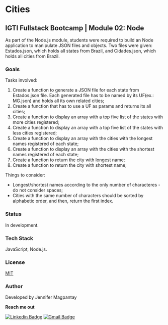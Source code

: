 # Cities

## IGTI Fullstack Bootcamp | Module 02: Node

As part of the Node.js module, students were required to build an Node application to manipulate JSON files and objects. Two files were given: Estados.json, which holds all states from Brazil, and Cidades.json, which holds all cities from Brazil.

### Goals

Tasks involved:

1. Create a function to generate a JSON file for each state from Estados.json file. Each generated file has to be named by its UF(ex.: MG.json) and holds all its own related cities;
2. Create a function that has to use a UF as params and returns its all cities;
3. Create a function to display an array with a top five list of the states with more cities registered;
4. Create a function to display an array with a top five list of the states with less cities registered;
5. Create a function to display an array with the cities with the longest names registered of each state;
6. Create a function to display an array with the cities with the shortest names registered of each state;
7. Create a function to return the city with longest name;
8. Create a function to return the city with shortest name;

Things to consider: 
- Longest/shortest names according to the only number of characteres - do not consider spaces;
- Cities with the same number of characters should be sorted by alphabetic order, and then, return the first index.

### Status

In development.

### Tech Stack

JavaScript, Node.js.

### License

[MIT](https://choosealicense.com/licenses/mit/)
    
### Author

Developed by Jennifer Magpantay 

**Reach me out** 

[![Linkedin Badge](https://img.shields.io/badge/-Jennifer-blue?style=flat-square&logo=Linkedin&logoColor=white&link=https://www.linkedin.com/in/jennifermagpantay/)](https://www.linkedin.com/in/jennifermagpantay/) [![Gmail Badge](https://img.shields.io/badge/-jennifer.magpantay@gmail.com-c14438?style=flat-square&logo=Gmail&logoColor=white&link=mailto:jennifer.magpantay@gmail.com)](mailto:jennifer.magpantay@gmail.com)
